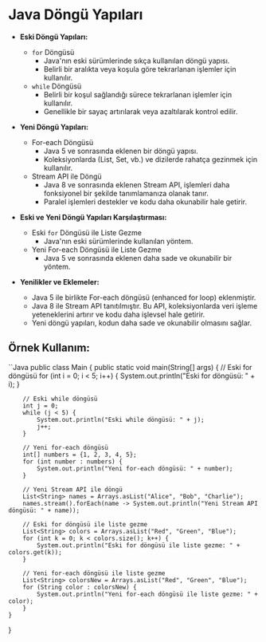 # Java Döngü Yapıları

- **Eski Döngü Yapıları:**
  - `for` Döngüsü
    - Java'nın eski sürümlerinde sıkça kullanılan döngü yapısı.
    - Belirli bir aralıkta veya koşula göre tekrarlanan işlemler için kullanılır.
  - `while` Döngüsü
    - Belirli bir koşul sağlandığı sürece tekrarlanan işlemler için kullanılır.
    - Genellikle bir sayaç artırılarak veya azaltılarak kontrol edilir.

- **Yeni Döngü Yapıları:**
  - For-each Döngüsü
    - Java 5 ve sonrasında eklenen bir döngü yapısı.
    - Koleksiyonlarda (List, Set, vb.) ve dizilerde rahatça gezinmek için kullanılır.
  - Stream API ile Döngü
    - Java 8 ve sonrasında eklenen Stream API, işlemleri daha fonksiyonel bir şekilde tanımlamanıza olanak tanır.
    - Paralel işlemleri destekler ve kodu daha okunabilir hale getirir.

- **Eski ve Yeni Döngü Yapıları Karşılaştırması:**
  - Eski `for` Döngüsü ile Liste Gezme
    - Java'nın eski sürümlerinde kullanılan yöntem.
  - Yeni For-each Döngüsü ile Liste Gezme
    - Java 5 ve sonrasında eklenen daha sade ve okunabilir bir yöntem.

- **Yenilikler ve Eklemeler:**
  - Java 5 ile birlikte For-each döngüsü (enhanced for loop) eklenmiştir.
  - Java 8 ile Stream API tanıtılmıştır. Bu API, koleksiyonlarda veri işleme yeteneklerini artırır ve kodu daha işlevsel hale getirir.
  - Yeni döngü yapıları, kodun daha sade ve okunabilir olmasını sağlar.

## Örnek Kullanım:
``Java
public class Main {
    public static void main(String[] args) {
        // Eski for döngüsü
        for (int i = 0; i < 5; i++) {
            System.out.println("Eski for döngüsü: " + i);
        }

        // Eski while döngüsü
        int j = 0;
        while (j < 5) {
            System.out.println("Eski while döngüsü: " + j);
            j++;
        }

        // Yeni for-each döngüsü
        int[] numbers = {1, 2, 3, 4, 5};
        for (int number : numbers) {
            System.out.println("Yeni for-each döngüsü: " + number);
        }

        // Yeni Stream API ile döngü
        List<String> names = Arrays.asList("Alice", "Bob", "Charlie");
        names.stream().forEach(name -> System.out.println("Yeni Stream API döngüsü: " + name));

        // Eski for döngüsü ile liste gezme
        List<String> colors = Arrays.asList("Red", "Green", "Blue");
        for (int k = 0; k < colors.size(); k++) {
            System.out.println("Eski for döngüsü ile liste gezme: " + colors.get(k));
        }

        // Yeni for-each döngüsü ile liste gezme
        List<String> colorsNew = Arrays.asList("Red", "Green", "Blue");
        for (String color : colorsNew) {
            System.out.println("Yeni for-each döngüsü ile liste gezme: " + color);
        }
    }
}

